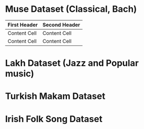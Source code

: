 <!-- ---
# Feel free to add content and custom Front Matter to this file.
# To modify the layout, see https://jekyllrb.com/docs/themes/#overriding-theme-defaults

layout: home
--- -->

# Muse Dataset (Classical, Bach)

| First Header | Second Header |
| ------------ | ------------- |
| Content Cell | Content Cell  |
| Content Cell | Content Cell  |

<!--
| Metric 1 | Metric 2 | Metric 3 | Metric 4 | Audio | Pianoroll |
| -------- | -------- | -------- | -------- | ----- | --------- | -->

# Lakh Dataset (Jazz and Popular music)

# Turkish Makam Dataset

# Irish Folk Song Dataset
